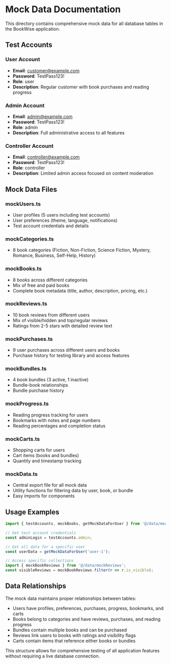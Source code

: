 
# Mock Data Documentation

This directory contains comprehensive mock data for all database tables in the BookWise application.

## Test Accounts

### User Account
- **Email**: customer@example.com
- **Password**: TestPass123!
- **Role**: user
- **Description**: Regular customer with book purchases and reading progress

### Admin Account  
- **Email**: admin@example.com
- **Password**: TestPass123!
- **Role**: admin
- **Description**: Full administrative access to all features

### Controller Account
- **Email**: controller@example.com  
- **Password**: TestPass123!
- **Role**: controller
- **Description**: Limited admin access focused on content moderation

## Mock Data Files

### mockUsers.ts
- User profiles (5 users including test accounts)
- User preferences (theme, language, notifications)
- Test account credentials and details

### mockCategories.ts
- 8 book categories (Fiction, Non-Fiction, Science Fiction, Mystery, Romance, Business, Self-Help, History)

### mockBooks.ts
- 8 books across different categories
- Mix of free and paid books
- Complete book metadata (title, author, description, pricing, etc.)

### mockReviews.ts
- 10 book reviews from different users
- Mix of visible/hidden and top/regular reviews
- Ratings from 2-5 stars with detailed review text

### mockPurchases.ts
- 9 user purchases across different users and books
- Purchase history for testing library and access features

### mockBundles.ts
- 4 book bundles (3 active, 1 inactive)
- Bundle-book relationships
- Bundle purchase history

### mockProgress.ts
- Reading progress tracking for users
- Bookmarks with notes and page numbers
- Reading percentages and completion status

### mockCarts.ts
- Shopping carts for users
- Cart items (books and bundles)
- Quantity and timestamp tracking

### mockData.ts
- Central export file for all mock data
- Utility functions for filtering data by user, book, or bundle
- Easy imports for components

## Usage Examples

```typescript
import { testAccounts, mockBooks, getMockDataForUser } from '@/data/mockData';

// Get test account credentials
const adminLogin = testAccounts.admin;

// Get all data for a specific user
const userData = getMockDataForUser('user-1');

// Access specific collections
import { mockBookReviews } from '@/data/mockReviews';
const visibleReviews = mockBookReviews.filter(r => r.is_visible);
```

## Data Relationships

The mock data maintains proper relationships between tables:
- Users have profiles, preferences, purchases, progress, bookmarks, and carts
- Books belong to categories and have reviews, purchases, and reading progress
- Bundles contain multiple books and can be purchased
- Reviews link users to books with ratings and visibility flags
- Carts contain items that reference either books or bundles

This structure allows for comprehensive testing of all application features without requiring a live database connection.
